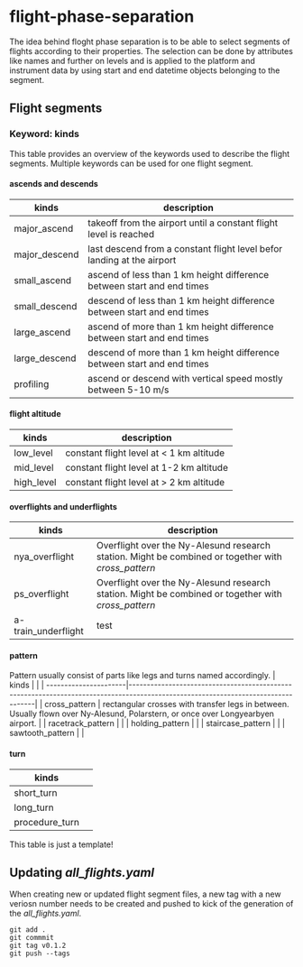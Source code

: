 # flight-phase-separation

The idea behind floght phase separation is to be able to select segments of flights according to their properties. The selection can be done by attributes like names and further on levels and is applied to the platform and instrument data by using start and end datetime objects belonging to the segment.

## Flight segments
### Keyword: kinds
This table provides an overview of the keywords used to describe the flight segments. Multiple keywords can be used for one flight segment.

#### ascends and descends
| kinds           | description                                                              |
| --------------- | ------------------------------------------------------------------------ |
| major_ascend    | takeoff from the airport until a constant flight level is reached        |
| major_descend   | last descend from a constant flight level befor landing at the airport   |
| small_ascend    | ascend of less than 1 km height difference between start and end times   |
| small_descend   | descend of less than 1 km height difference between start and end times  |
| large_ascend    | ascend of more than 1 km height difference between start and end times   |
| large_descend   | descend of more than 1 km height difference between start and end times  |
| profiling       | ascend or descend with vertical speed mostly between 5-10 m/s            |

#### flight altitude
| kinds         | description                                     |
| ------------- | ----------------------------------------------- |
| low_level     | constant flight level at < 1 km altitude        |
| mid_level     | constant flight level at 1-2 km altitude        |
| high_level    | constant flight level at > 2 km altitude        |

#### overflights and underflights
| kinds               | description                                                                                         |
| ------------------- | --------------------------------------------------------------------------------------------------- |
| nya_overflight      | Overflight over the Ny-Alesund research station. Might be combined or together with *cross_pattern* |
| ps_overflight       | Overflight over the Ny-Alesund research station. Might be combined or together with *cross_pattern* |
| a-train_underflight | test        |

#### pattern

Pattern usually consist of parts like legs and turns named accordingly. 
| kinds                 |                                                                                                                                  |
| ----------------------|----------------------------------------------------------------------------------------------------------------------------------|
| cross_pattern         | rectangular crosses with transfer legs in between. Usually flown over Ny-Alesund, Polarstern, or once over Longyearbyen airport. | 
| racetrack_pattern     | |
| holding_pattern       | |
| staircase_pattern     | |
| sawtooth_pattern      | |

#### turn
| kinds          |             |
|----------------|-------------|
| short_turn     |             |
| long_turn      |             |
| procedure_turn |             |

This table is just a template!

## Updating *all_flights.yaml*
When creating new or updated flight segment files, a new tag with a new veriosn number needs to be created and pushed to kick of the generation of the *all_flights.yaml*.

```
git add .
git commmit
git tag v0.1.2
git push --tags
```
